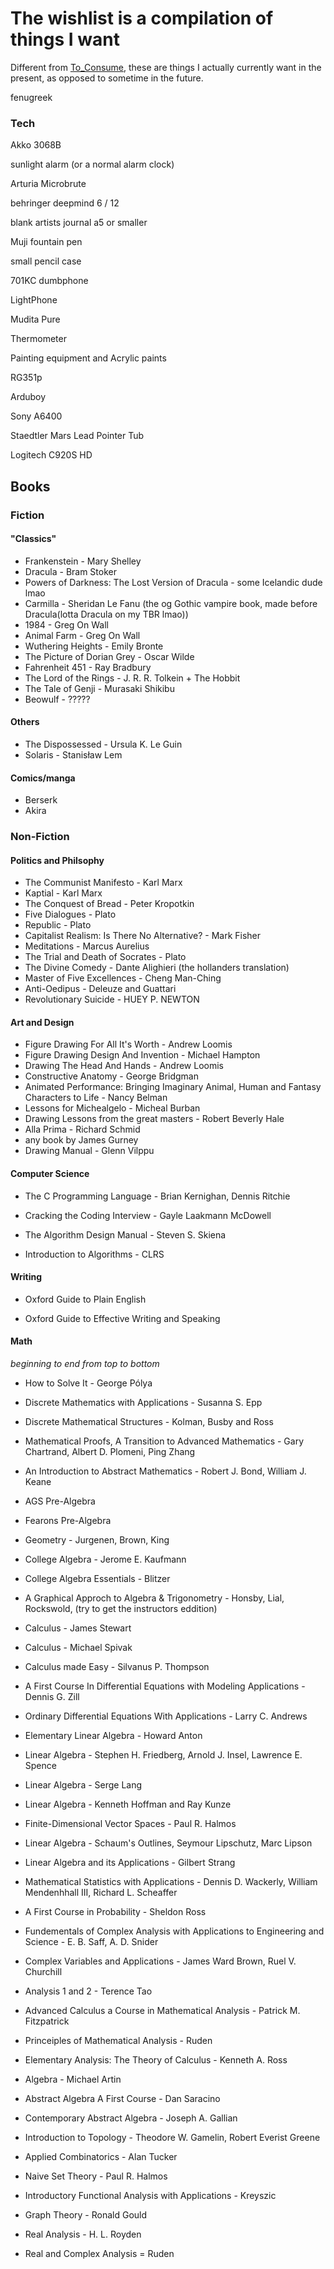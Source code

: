 # The wishlist is a compilation of things I want
Different from [To_Consume](To_Consume.md), these are things I actually currently want in the present, as opposed to sometime in the future.

fenugreek

### Tech

Akko 3068B

sunlight alarm (or a normal alarm clock)

Arturia Microbrute

behringer deepmind 6 / 12

blank artists journal a5 or smaller

Muji fountain pen

small pencil case

701KC dumbphone

LightPhone

Mudita Pure

Thermometer

Painting equipment and Acrylic paints

RG351p

Arduboy

Sony A6400

Staedtler Mars Lead Pointer Tub

Logitech C920S HD

## Books

### Fiction

#### "Classics"
- Frankenstein - Mary Shelley
- Dracula - Bram Stoker
- Powers of Darkness: The Lost Version of Dracula - some Icelandic dude lmao
- Carmilla - Sheridan Le Fanu (the og Gothic vampire book, made before Dracula(lotta Dracula on my TBR lmao))
- 1984 - Greg On Wall
- Animal Farm - Greg On Wall
- Wuthering Heights - Emily Bronte
- The Picture of Dorian Grey - Oscar Wilde
- Fahrenheit 451 - Ray Bradbury
- The Lord of the Rings - J. R. R. Tolkein + The Hobbit
- The Tale of Genji - Murasaki Shikibu
- Beowulf - ?????

#### Others
- The Dispossessed - Ursula K. Le Guin
- Solaris - Stanisław Lem

#### Comics/manga
- Berserk
- Akira

### Non-Fiction

#### Politics and Philsophy
- The Communist Manifesto - Karl Marx
- Kaptial - Karl Marx
- The Conquest of Bread - Peter Kropotkin
- Five Dialogues - Plato
- Republic - Plato
- Capitalist Realism: Is There No Alternative? - Mark Fisher
- Meditations - Marcus Aurelius
- The Trial and Death of Socrates - Plato
- The Divine Comedy - Dante Alighieri (the hollanders translation)
- Master of Five Excellences - Cheng Man-Ching
- Anti-Oedipus - Deleuze and Guattari
- Revolutionary Suicide - HUEY P. NEWTON

#### Art and Design
- Figure Drawing For All It's Worth - Andrew Loomis
- Figure Drawing Design And Invention - Michael Hampton
- Drawing The Head And Hands - Andrew Loomis
- Constructive Anatomy - George Bridgman
- Animated Performance: Bringing Imaginary Animal, Human and Fantasy Characters to Life - Nancy Belman
- Lessons for Michealgelo - Micheal Burban
- Drawing Lessons from the great masters - Robert Beverly Hale
- Alla Prima - Richard Schmid
- any book by James Gurney
- Drawing Manual - Glenn Vilppu

#### Computer Science
- The C Programming Language - Brian Kernighan, Dennis Ritchie

- Cracking the Coding Interview - Gayle Laakmann McDowell

- The Algorithm Design Manual - Steven S. Skiena

- Introduction to Algorithms - CLRS

#### Writing
- Oxford Guide to Plain English

- Oxford Guide to Effective Writing and Speaking

#### Math
*beginning to end from top to bottom*

- How to Solve It - George Pólya

- Discrete Mathematics with Applications - Susanna S. Epp

- Discrete Mathematical Structures - Kolman, Busby and Ross

- Mathematical Proofs, A Transition to Advanced Mathematics - Gary Chartrand, Albert D. Plomeni, Ping Zhang

- An Introduction to Abstract Mathematics - Robert J. Bond, William J. Keane

- AGS Pre-Algebra

- Fearons Pre-Algebra

- Geometry - Jurgenen, Brown, King

- College Algebra - Jerome E. Kaufmann

- College Algebra Essentials - Blitzer

- A Graphical Approch to Algebra & Trigonometry - Honsby, Lial, Rockswold, (try to get the instructors eddition)

- Calculus - James Stewart

- Calculus - Michael Spivak

- Calculus made Easy - Silvanus P. Thompson

- A First Course In Differential Equations with Modeling Applications - Dennis G. Zill

- Ordinary Differential Equations With Applications - Larry C. Andrews

- Elementary Linear Algebra - Howard Anton

- Linear Algebra - Stephen H. Friedberg, Arnold J. Insel, Lawrence E. Spence

- Linear Algebra - Serge Lang

- Linear Algebra - Kenneth Hoffman and Ray Kunze

- Finite-Dimensional Vector Spaces - Paul R. Halmos

- Linear Algebra - Schaum's Outlines, Seymour Lipschutz, Marc Lipson

- Linear Algebra and its Applications - Gilbert Strang

- Mathematical Statistics with Applications - Dennis D. Wackerly, William Mendenhhall III, Richard L. Scheaffer

- A First Course in Probability - Sheldon Ross

- Fundementals of Complex Analysis with Applications to Engineering and Science - E. B. Saff, A. D. Snider

- Complex Variables and Applications - James Ward Brown, Ruel V. Churchill

- Analysis 1 and 2 - Terence Tao

- Advanced Calculus a Course in Mathematical Analysis - Patrick M. Fitzpatrick

- Princeiples of Mathematical Analysis - Ruden

- Elementary Analysis: The Theory of Calculus - Kenneth A. Ross

- Algebra - Michael Artin

- Abstract Algebra A First Course - Dan Saracino

- Contemporary Abstract Algebra - Joseph A. Gallian

- Introduction to Topology - Theodore W. Gamelin, Robert Everist Greene

- Applied Combinatorics - Alan Tucker

- Naive Set Theory - Paul R. Halmos

- Introductory Functional Analysis with Applications - Kreyszic

- Graph Theory - Ronald Gould

- Real Analysis - H. L. Royden

- Real and Complex Analysis = Ruden
